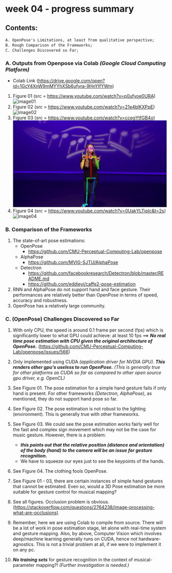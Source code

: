# week 04 - progress summary

## Contents:
    A. OpenPose's Limitations, at least from qualitative perspective;
    B. Rough Comparison of the Frameworks;
    C. Challenges Discovered so Far;

### A. Outputs from Openpose via Colab *(Google Cloud Computing Platform)*

* Colab Link (<https://drive.google.com/open?id=1GcY4XnW9mMYYhXSb6ufyra-9HnYIfYWm>)

1. Figure 01 (src = <https://www.youtube.com/watch?v=p0ufyoe0URA>)
![image01](gifs/openpose-01-asl.gif)
2. Figure 02 (src =  <https://www.youtube.com/watch?v=21e4blKXPpE>)
![image02](gifs/openpose-02-asl.gif)
3. Figure 03 (src =  <https://www.youtube.com/watch?v=ccegYtfGB4o>)
![image03](gifs/openpose-03-asl.gif)
4. Figure 04 (src =  <https://www.youtube.com/watch?v=0UakYLTiplc&t=2s>)
![image04](gifs/openpose-04-ninja.gif)

### B. Comparison of the Frameworks

1. The state-of-art pose estimations:
    * OpenPose 
        * <https://github.com/CMU-Perceptual-Computing-Lab/openpose>
    * AlphaPose 
        * <https://github.com/MVIG-SJTU/AlphaPose>
    * Detectron 
        * <https://github.com/facebookresearch/Detectron/blob/master/README.md>
        * <https://github.com/eddieyi/caffe2-pose-estimation>
2. RNN and AlphaPose do not support hand and face gesture. Their performances are relatively better than OpenPose in terms of speed, accuracy and robustness.
3. OpenPose has a relatively large community.

### C. (OpenPose) Challenges Discovered so Far

1. With only CPU, the speed is around 0.1 frame per second (fps) which is significantly lower to what GPU could achieve: at least 10 fps ==>  ***No real time pose estimation with CPU given the original architecture of OpenPose.*** (<https://github.com/CMU-Perceptual-Computing-Lab/openpose/issues/566>)
2. Only implemented using CUDA *(application driver for NVDIA GPU)*. ***This renders other gpu's useless to run OpenPose.*** *(This is generally true for other platforms as CUDA  so far as compared to other open source gpu driver, e.g. OpenCL)*

3. See Figure 01. The pose estimation for a simple hand gesture fails if only hand is present. For other frameworks *(Detectron, AlphaPose)*, as mentioned, they do not support hand pose so far.

4. See Figure 02. The pose estimation is not robust to the lighting (environment). This is generally true with other frameworks.

5. See Figure 03. We could see the pose estimation works fairly well for the fast and complex sign movement which may not be the case for music gesture. However, there is a problem:
    * ***this points out that the relative position (distance and orientation) of the body (hand) to the camera will be an issue for gesture recognition.***
    * We have to squeeze our eyes just to see the keypoints of the hands.
6. See Figure 04. The clothing fools OpenPose.
7. See Figure 01 - 03, there are certain instances of simple hand gestures that cannot be estimated. Even so, would a 3D Pose estimation be more suitable for gesture control for musical mapping?
8. See all figures. Occlusion problem is obvious. (<https://stackoverflow.com/questions/2764238/image-processing-what-are-occlusions)>
9. Remember, here we are using Colab to compile from source. There will be a lot of work in pose estimation stage, let alone with real-time system and gesture mapping. Also, by above, Computer Vision which involves deep/machine learning generally runs on CUDA, hence not hardware-agnostics. This is not a trivial problem at all, if we were to implement it on any pc.
10. ***No training sets*** for gesture recognition in the context of musical-parameter mapping?! *(Further investigation is needed.)*
